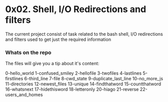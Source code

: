 # 0x02. Shell, I/O Redirections and filters

The current project consist of task related to the bash shell, I/O redirections and filters used to get just the required information

### Whats on the repo

The files will give you a tip about it's content:

0-hello_world
1-confused_smiley
2-hellofile
3-twofiles
4-lastlines
5-firstlines
6-third_line
7-file
8-cwd_state
9-duplicate_last_line
10-no_more_js
11-directories
12-newest_files
13-unique
14-findthatword
15-countthatword
16-whatsnext
17-hidethisword
18-letteronly
20-hiago
21-reverse
22-users_and_homes


